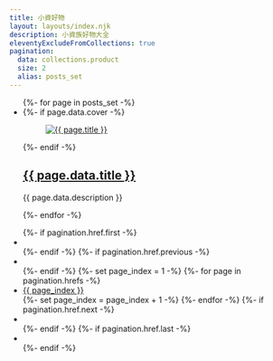 ```yaml
---
title: 小資好物
layout: layouts/index.njk
description: 小資族好物大全
eleventyExcludeFromCollections: true
pagination:
  data: collections.product
  size: 2
  alias: posts_set
---
```


<ul class=" p-0 list-none rounded-xl bg-white">
  {%- for page in posts_set -%}
  <li>
    <article class="p-6 rounded-lg bg-white my-4 flex items-start flex-wrap lg:flex-nowrap justify-between">
      {%- if page.data.cover -%}
      <figure class=" shrink-0 w-full lg:w-80">
        <a href="{{ page.url }}">
          <img loading="lazy" class=" rounded-xl object-cover" src="{{ page.data.cover }}" alt="{{ page.title }}">
        </a>
      </figure>
      {%- endif -%}
      <div class=" px-4">
        <h2 class=" text-2xl">
          <a class=" no-underline hover:underline hover:text-amber-400" href="{{ page.url }}">{{ page.data.title }}</a>
        </h2>
        <p>{{ page.data.description }}</p>
      </div>
    </article>
  </li>
  {%- endfor -%}
</ul>


<ul class=" p-0 list-none text-center">
{%- if pagination.href.first -%}
  <li class=" inline-block mx-2">
    <a class="block p-2 border rounded-lg bg-white no-underline hover:text-amber-400 hover:underline" href="{{ pagination.href.first | url }}"><i class='bx bxs-arrow-to-right bx-rotate-180' ></i></a>
  </li>
  {%- endif -%}
{%- if pagination.href.previous -%}
  <li class=" inline-block mx-2">
    <a class="block p-2 border rounded-lg bg-white no-underline hover:text-amber-400 hover:underline" href="{{ pagination.href.previous | url }}"><i class='bx bxs-chevron-right bx-rotate-180' ></i></a>
  </li>
  {%- endif -%}
  {%- set page_index = 1 -%}
  {%- for page in pagination.hrefs -%}
  <li class=" inline-block mx-2">
  <a class="block p-2 border rounded-lg bg-white no-underline hover:text-amber-400 hover:underline" href="{{ page }}">{{ page_index }}</a>
  </li>
  {%- set page_index = page_index + 1 -%}
  {%- endfor -%}
{%- if pagination.href.next -%}
  <li class=" inline-block mx-2">
    <a class="block p-2 border rounded-lg bg-white no-underline hover:text-amber-400 hover:underline" href="{{ pagination.href.next | url }}">
      <i class='bx bxs-chevron-right'></i>
    </a>
  </li>
  {%- endif -%}
{%- if pagination.href.last -%}
  <li class=" inline-block mx-2">
    <a class="block p-2 border rounded-lg bg-white no-underline hover:text-amber-400 hover:underline" href="{{ pagination.href.last | url }}">
      <i class='bx bxs-arrow-to-right' ></i>
    </a>
  </li>
  {%- endif -%}
</ul>